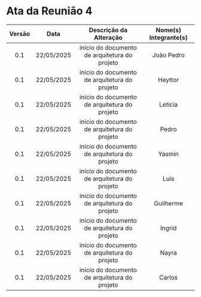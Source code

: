 
# Ata da Reunião 4

| Versão | Data | Descrição da Alteração | Nome(s) Integrante(s) |
| :----: | :--: | :--------------------: | :-------------------: |
| 0.1 | 22/05/2025 |início do documento de arquitetura do projeto | João Pedro |
| 0.1 | 22/05/2025 |início do documento de arquitetura do projeto | Heyttor |
| 0.1 | 22/05/2025 |início do documento de arquitetura do projeto | Leticia  |
| 0.1 | 22/05/2025 |início do documento de arquitetura do projeto | Pedro |
| 0.1 | 22/05/2025 |início do documento de arquitetura do projeto | Yasmin |
| 0.1 | 22/05/2025 |início do documento de arquitetura do projeto | Luis |
| 0.1 | 22/05/2025 |início do documento de arquitetura do projeto | Guilherme |
| 0.1 | 22/05/2025 |início do documento de arquitetura do projeto | Ingrid |
| 0.1 | 22/05/2025 |início do documento de arquitetura do projeto | Nayra |
| 0.1 | 22/05/2025 |início do documento de arquitetura do projeto | Carlos |
